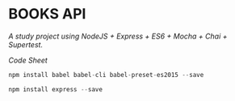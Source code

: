 # BOOKS API

*A study project using NodeJS + Express + ES6 + Mocha + Chai + Supertest.*

_Code Sheet_
```javascript
npm install babel babel-cli babel-preset-es2015 --save

npm install express --save
```
